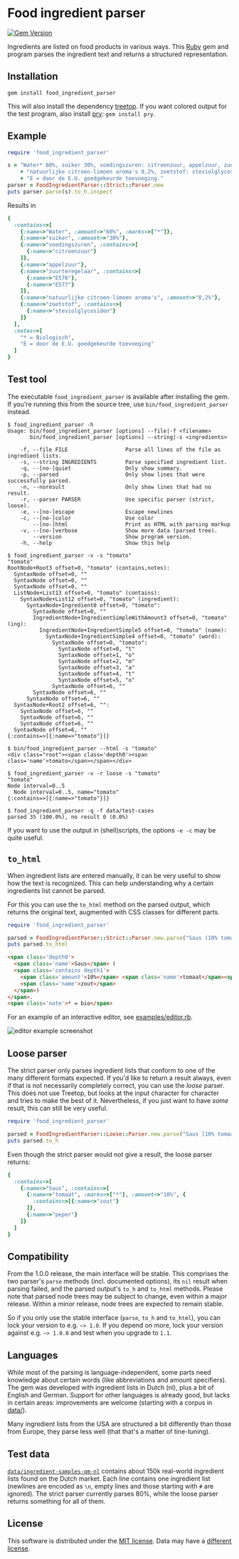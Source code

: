 # Food ingredient parser

[![Gem Version](https://badge.fury.io/rb/food_ingredient_parser.svg)](https://rubygems.org/gems/food_ingredient_parser)

Ingredients are listed on food products in various ways. This [Ruby](https://www.ruby-lang.org/)
gem and program parses the ingredient text and returns a structured representation.

## Installation

```
gem install food_ingredient_parser
```

This will also install the dependency [treetop](http://cjheath.github.io/treetop).
If you want colored output for the test program, also install [pry](http://pryrepl.org/): `gem install pry`.

## Example

```ruby
require 'food_ingredient_parser'

s = "Water* 60%, suiker 30%, voedingszuren: citroenzuur, appelzuur, zuurteregelaar: E576/E577, " \
    + "natuurlijke citroen-limoen aroma's 0,2%, zoetstof: steviolglycosiden, * = Biologisch. " \
    + "E = door de E.U. goedgekeurde toevoeging."
parser = FoodIngredientParser::Strict::Parser.new
puts parser.parse(s).to_h.inspect
```
Results in
```ruby
{
  :contains=>[
    {:name=>"Water", :amount=>"60%", :marks=>["*"]},
    {:name=>"suiker", :amount=>"30%"},
    {:name=>"voedingszuren", :contains=>[
      {:name=>"citroenzuur"}
    ]},
    {:name=>"appelzuur"},
    {:name=>"zuurteregelaar", :contains=>[
      {:name=>"E576"},
      {:name=>"E577"}
    ]},
    {:name=>"natuurlijke citroen-limoen aroma's", :amount=>"0,2%"},
    {:name=>"zoetstof", :contains=>[
      {:name=>"steviolglycosiden"}
    ]}
  ],
  :notes=>[
    "* = Biologisch",
    "E = door de E.U. goedgekeurde toevoeging"
  ]
}
```

## Test tool

The executable `food_ingredient_parser` is available after installing the gem. If you're
running this from the source tree, use `bin/food_ingredient_parser` instead.

```
$ food_ingredient_parser -h
Usage: bin/food_ingredient_parser [options] --file|-f <filename>
       bin/food_ingredient_parser [options] --string|-s <ingredients>

    -f, --file FILE                  Parse all lines of the file as ingredient lists.
    -s, --string INGREDIENTS         Parse specified ingredient list.
    -q, --[no-]quiet                 Only show summary.
    -p, --parsed                     Only show lines that were successfully parsed.
    -n, --noresult                   Only show lines that had no result.
    -r, --parser PARSER              Use specific parser (strict, loose).
    -e, --[no-]escape                Escape newlines
    -c, --[no-]color                 Use color
        --[no-]html                  Print as HTML with parsing markup
    -v, --[no-]verbose               Show more data (parsed tree).
        --version                    Show program version.
    -h, --help                       Show this help

$ food_ingredient_parser -v -s "tomato"
"tomato"
RootNode+Root3 offset=0, "tomato" (contains,notes):
  SyntaxNode offset=0, ""
  SyntaxNode offset=0, ""
  SyntaxNode offset=0, ""
  ListNode+List13 offset=0, "tomato" (contains):
    SyntaxNode+List12 offset=0, "tomato" (ingredient):
      SyntaxNode+Ingredient0 offset=0, "tomato":
        SyntaxNode offset=0, ""
        IngredientNode+IngredientSimpleWithAmount3 offset=0, "tomato" (ing):
          IngredientNode+IngredientSimple5 offset=0, "tomato" (name):
            SyntaxNode+IngredientSimple4 offset=0, "tomato" (word):
              SyntaxNode offset=0, "tomato":
                SyntaxNode offset=0, "t"
                SyntaxNode offset=1, "o"
                SyntaxNode offset=2, "m"
                SyntaxNode offset=3, "a"
                SyntaxNode offset=4, "t"
                SyntaxNode offset=5, "o"
              SyntaxNode offset=6, ""
        SyntaxNode offset=6, ""
      SyntaxNode offset=6, ""
  SyntaxNode+Root2 offset=6, "":
    SyntaxNode offset=6, ""
    SyntaxNode offset=6, ""
    SyntaxNode offset=6, ""
  SyntaxNode offset=6, ""
{:contains=>[{:name=>"tomato"}]}

$ bin/food_ingredient_parser --html -s "tomato"
<div class="root"><span class='depth0'><span class='name'>tomato</span></span></div>

$ food_ingredient_parser -v -r loose -s "tomato"
"tomato"
Node interval=0..5
  Node interval=0..5, name="tomato"
{:contains=>[{:name=>"tomato"}]}

$ food_ingredient_parser -q -f data/test-cases
parsed 35 (100.0%), no result 0 (0.0%)
```

If you want to use the output in (shell)scripts, the options `-e -c` may be quite useful.

## `to_html`

When ingredient lists are entered manually, it can be very useful to show how the text is
recognized. This can help understanding why a certain ingredients list cannot be parsed.

For this you can use the `to_html` method on the parsed output, which returns the original
text, augmented with CSS classes for different parts.

```ruby
require 'food_ingredient_parser'

parsed = FoodIngredientParser::Strict::Parser.new.parse("Saus (10% tomaat*, zout). * = bio")
puts parsed.to_html
```

```html
<span class='depth0'>
  <span class='name'>Saus</span> (
  <span class='contains depth1'>
    <span class='amount'>10%</span> <span class='name'>tomaat</span><span class='mark'>*</span>,
    <span class='name'>zout</span>
  </span>)
</span>.
<span class='note'>* = bio</span>
```

For an example of an interactive editor, see [examples/editor.rb](examples/editor.rb).

![editor example screenshot](examples/editor-screenshot.png)

## Loose parser

The strict parser only parses ingredient lists that conform to one of the many different
formats expected. If you'd like to return a result always, even if that is not necessarily
completely correct, you can use the _loose_ parser. This does not use Treetop, but looks
at the input character for character and tries to make the best of it. Nevertheless, if you
just want to have _some_ result, this can still be very useful.

```ruby
require 'food_ingredient_parser'

parsed = FoodIngredientParser::Loose::Parser.new.parse("Saus [10% tomaat*, (zout); peper.")
puts parsed.to_h
```

Even though the strict parser would not give a result, the loose parser returns:
```ruby
{
  :contains=>[
    {:name=>"Saus", :contains=>[
      {:name=>"tomaat", :marks=>["*"], :amount=>"10%", {
        :contains=>[{:name=>"zout"}
      ]},
      {:name=>"peper"}
    ]}
  ]
}
```

## Compatibility

From the 1.0.0 release, the main interface will be stable. This comprises the two parser's `parse`
methods (incl. documented options), its `nil` result when parsing failed, and the parsed output's
`to_h` and `to_html` methods. Please note that parsed node trees may be subject to change, even within
a major release. Within a minor release, node trees are expected to remain stable.

So if you only use the stable interface (`parse`, `to_h` and `to_html`), you can lock your version
to e.g. `~> 1.0`. If you depend on more, lock your version against e.g. `~> 1.0.0` and test when you
upgrade to `1.1`.

## Languages

While most of the parsing is language-independent, some parts need knowledge about certain words
(like abbreviations and amount specifiers). The gem was developed with ingredient lists in Dutch (nl),
plus a bit of English and German. Support for other languages is already good, but lacks in certain
areas: improvements are welcome (starting with a corpus in [data/](data/)).

Many ingredient lists from the USA are structured a bit differently than those from Europe, they
parse less well (that that's a matter of tine-tuning).

## Test data

[`data/ingredient-samples-qm-nl`](data/ingredient-samples-qm-nl) contains about 150k
real-world ingredient lists found on the Dutch market. Each line contains one ingredient
list (newlines are encoded as `\n`, empty lines and those starting with `#` are ignored).
The strict parser currently parses 80%, while the loose parser returns something for all of them.

## License

This software is distributed under the [MIT license](LICENSE). Data may have a [different license](data/README.md).

